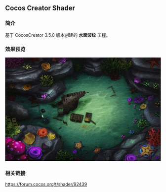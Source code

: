 ## Cocos Creator Shader

### 简介
基于 CocosCreator 3.5.0 版本创建的 **水面波纹** 工程。

### 效果预览
![image](../../../gif/202202/2022022411.gif)

### 相关链接
https://forum.cocos.org/t/shader/92439
